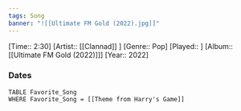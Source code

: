 ```yaml
---
tags: Song  
banner: "![[Ultimate FM Gold (2022).jpg]]"
---
```

[Time:: 2:30]
[Artist:: [[Clannad]] ]
[Genre:: Pop]
[Played:: ]
[Album:: [[Ultimate FM Gold (2022)]]]
[Year:: 2022]
### Dates
````dataview
TABLE Favorite_Song
WHERE Favorite_Song = [[Theme from Harry's Game]]
````